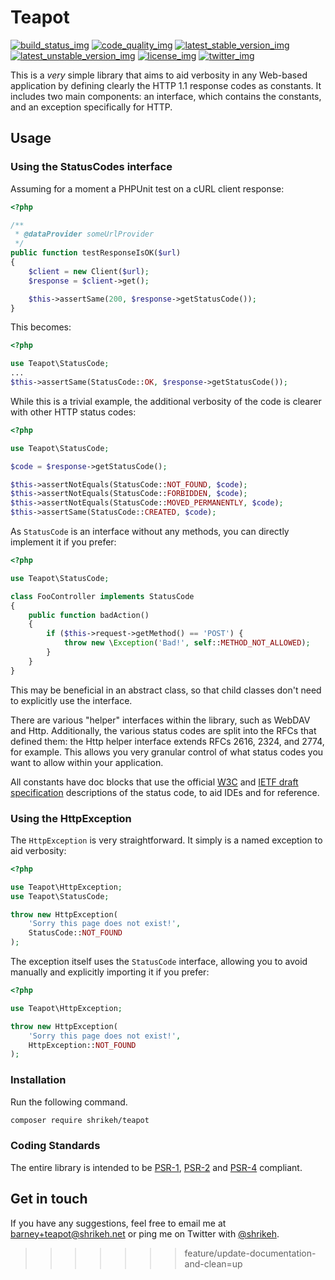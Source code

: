 # Teapot

[![build_status_img]][build_status_travis]
[![code_quality_img]][code_quality]
[![latest_stable_version_img]][latest_stable_version]
[![latest_unstable_version_img]][latest_unstable_version]
[![license_img]][license]
[![twitter_img]][twitter]

This is a _very_ simple library that aims to aid verbosity in any Web-based application by defining clearly the HTTP 1.1 response codes as constants. It includes two main components: an interface, which contains the constants, and an exception specifically for HTTP.

## Usage

### Using the StatusCodes interface

Assuming for a moment a PHPUnit test on a cURL client response:

```php
<?php

/**
 * @dataProvider someUrlProvider
 */
public function testResponseIsOK($url)
{
    $client = new Client($url);
    $response = $client->get();

    $this->assertSame(200, $response->getStatusCode());
}
```

This becomes:

```php
<?php

use Teapot\StatusCode;
...
$this->assertSame(StatusCode::OK, $response->getStatusCode());
```

While this is a trivial example, the additional verbosity of the code is clearer with other HTTP status codes:

```php
<?php

use Teapot\StatusCode;

$code = $response->getStatusCode();

$this->assertNotEquals(StatusCode::NOT_FOUND, $code);
$this->assertNotEquals(StatusCode::FORBIDDEN, $code);
$this->assertNotEquals(StatusCode::MOVED_PERMANENTLY, $code);
$this->assertSame(StatusCode::CREATED, $code);
```

As `StatusCode` is an interface without any methods, you can directly implement it if you prefer:

```php
<?php

use Teapot\StatusCode;

class FooController implements StatusCode
{
    public function badAction()
    {
        if ($this->request->getMethod() == 'POST') {
            throw new \Exception('Bad!', self::METHOD_NOT_ALLOWED);
        }
    }
}
```

This may be beneficial in an abstract class, so that child classes don't need to explicitly use the interface.

There are various "helper" interfaces within the library, such as WebDAV and Http. Additionally, the various status codes are split into the RFCs that defined them: the Http helper interface extends RFCs 2616, 2324, and 2774, for example. This allows you very granular control of what status codes you want to allow within your application.

All constants have doc blocks that use the official [W3C](http://www.w3.org/Protocols/rfc2616/rfc2616-sec10.html "W3C Status Code Definitions")  and [IETF draft specification](http://tools.ietf.org/html/rfc6585 "IETF Additional HTTP Status Codes") descriptions of the status code, to aid IDEs and for reference.

### Using the HttpException

The `HttpException` is very straightforward. It simply is a named exception to aid verbosity:

```php
<?php

use Teapot\HttpException;
use Teapot\StatusCode;

throw new HttpException(
    'Sorry this page does not exist!',
    StatusCode::NOT_FOUND
);
```

The exception itself uses the `StatusCode` interface, allowing you to avoid manually and explicitly importing it if you prefer:

```php
<?php

use Teapot\HttpException;

throw new HttpException(
    'Sorry this page does not exist!',
    HttpException::NOT_FOUND
);
```

### Installation

Run the following command.

```sh
composer require shrikeh/teapot
```
### Coding Standards

The entire library is intended to be [PSR-1](https://github.com/php-fig/fig-standards/blob/master/accepted/PSR-1-basic-coding-standard.md "PSR-1"), [PSR-2](https://github.com/php-fig/fig-standards/blob/master/accepted/PSR-2-coding-style-guide.md "PSR-2") and
[PSR-4](https://github.com/php-fig/fig-standards/blob/master/accepted/PSR-4-autoloader.md "PSR-4") compliant.

## Get in touch

If you have any suggestions, feel free to email me at barney+teapot@shrikeh.net or ping me on Twitter with [@shrikeh](https://twitter.com/shrikeh).


[build_status_img]: https://img.shields.io/travis/shrikeh/teapot.svg "Build Status"
[build_status_travis]: https://travis-ci.org/shrikeh/teapot

[code_quality]: https://scrutinizer-ci.com/g/shrikeh/teapot/?branch=master
[code_quality_img]: https://img.shields.io/scrutinizer/g/shrikeh/teapot.svg "Scrutinizer Code Quality"

[latest_stable_version_img]: https://img.shields.io/packagist/v/shrikeh/teapot.svg "Latest Stable Version"
[latest_stable_version]: https://packagist.org/packages/shrikeh/teapot "Latest Stable Version"

[latest_unstable_version_img]: https://img.shields.io/packagist/vpre/shrikeh/teapot.svg "Latest Unstable Version"
[latest_unstable_version]: https://packagist.org/packages/shrikeh/collections "Latest Unstable Version"

[license_img]: https://img.shields.io/packagist/l/shrikeh/collections.svg "License"
[license]: https://packagist.org/packages/shrikeh/collections

[twitter_img]: https://img.shields.io/badge/twitter-%40shrikeh-blue.svg "@shrikeh on Twitter"
[twitter]: https://twitter.com/shrikeh

[examples]: https://github.com/shrikeh/teapot/tree/master/examples "Link to examples in master"
[docs]: https://github.com/shrikeh/teapot/tree/master/docs "Link to docs in master"
[specs]: https://github.com/shrikeh/teapot/tree/master/spec "Link to specs in master"
>>>>>>> feature/update-documentation-and-clean=up
